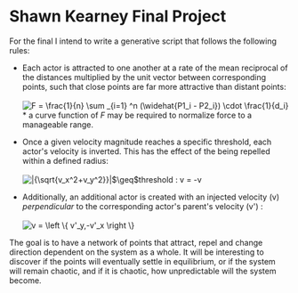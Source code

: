 # Shawn Kearney Final Project

For the final I intend to write a generative script that follows the following rules:

* Each actor is attracted to one another at a rate of the mean reciprocal of the distances multiplied by the unit vector between corresponding points, such that close points are far more attractive than distant points: <br><br><img src="https://latex.codecogs.com/gif.latex?F&space;=&space;\frac{1}{n}&space;\sum&space;_{i=1}&space;^n&space;(\widehat{P1_i&space;-&space;P2_i})&space;\cdot&space;\frac{1}{d_i}" title="F = \frac{1}{n} \sum _{i=1} ^n (\widehat{P1_i - P2_i}) \cdot \frac{1}{d_i}" /><br>* a curve function of *F* may be required to normalize force to a manageable range.

* Once a given velocity magnitude reaches a specific threshold, each actor's velocity is inverted. This has the effect of the being repelled within a defined radius:<br><br><img src="https://latex.codecogs.com/gif.latex?|{\sqrt{v_x^2&plus;v_y^2}}|$\geq$threshold&space;:&space;v&space;=&space;-v" title="|{\sqrt{v_x^2+v_y^2}}|$\geq$threshold : v = -v" />

* Additionally, an additional actor is created with an injected velocity (v) *perpendicular* to the corresponding actor's parent's velocity (v') :<br><br><img src="https://latex.codecogs.com/gif.latex?v&space;=&space;\left&space;\{&space;v'_y,-v'_x&space;\right&space;\}" title="v = \left \{ v'_y,-v'_x \right \}" />

The goal is to have a network of points that attract, repel and change direction dependent on the system as a whole. It will be interesting to discover if the points will eventually settle in equilibrium, or if the system will remain chaotic, and if it is chaotic, how unpredictable will the system become.